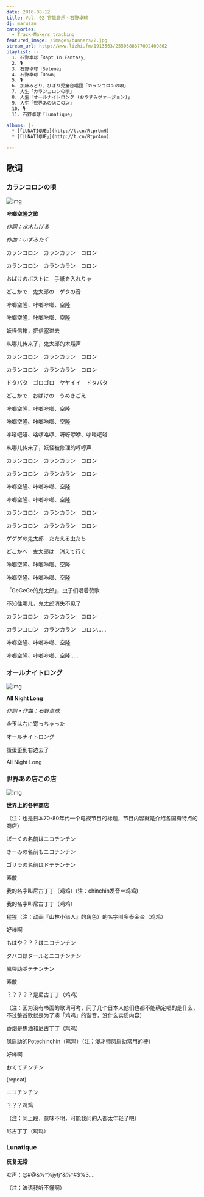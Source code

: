 ```yaml
---
date: 2016-08-12
title: Vol. 02 官能音乐・石野卓球
dj: marusan
categories:
  - Track-Makers tracking
featured_image: /images/banners/2.jpg
stream_url: http://www.lizhi.fm/1913563/2550688377092409862
playlist: |-
  1. 石野卓球「Rapt In Fantasy」
  2. 🎙️
  3. 石野卓球「Selene」
  4. 石野卓球「Dawn」
  5. 🎙️
  6. 加藤みどり、ひばり児童合唱団「カランコロンの唄」
  7. 人生「カランコロンの唄」
  8. 人生「オールナイトロング (おやすみヴァージョン)」
  9. 人生「世界あの店この店」
  10. 🎙️
  11. 石野卓球「Lunatique」

albums: |-
  * [「LUNATIQUE」](http://t.cn/RtprUmH)
  * [「LUNATIQUE」](http://t.cn/Rtpr4nu)

---
```

<!-- {% sc_player https://soundcloud.com/waek/daze-ft-girl-is-tough-new-york %} -->
<!--featured_image: http://ww1.sinaimg.cn/crop.0.223.1200.674.1000.562/e17094f2gw1f6qydwy6uzj20xc0p0wgv.jpg-->

## 歌词



### カランコロンの唄
![img](http://ww1.sinaimg.cn/large/e17094f2gw1f6qz2ybe5qj208d08cjsz.jpg)

**咔啷空隆之歌**

*作詞：水木しげる*

*作曲：いずみたく*

カランコロン　カランカラン　コロン

カランコロン　カランカラン　コロン

おばけのポストに　手紙を入れりゃ

どこかで　鬼太郎の　ゲタの音

咔啷空隆、咔啷咔啷、空隆

咔啷空隆、咔啷咔啷、空隆

妖怪信箱，把信塞进去

从哪儿传来了，鬼太郎的木屐声

カランコロン　カランカラン　コロン

カランコロン　カランカラン　コロン

ドタバタ　ゴロゴロ　ヤヤイイ　ドタバタ

どこかで　おばけの　うめきごえ

咔啷空隆、咔啷咔啷、空隆

咔啷空隆、咔啷咔啷、空隆

哆嗒吧嗒、咯啰咯啰、呀呀咿咿、哆嗒吧嗒

从哪儿传来了，妖怪被修理的哼哼声

カランコロン　カランカラン　コロン

カランコロン　カランカラン　コロン

咔啷空隆、咔啷咔啷、空隆

咔啷空隆、咔啷咔啷、空隆

カランコロン　カランカラン　コロン

カランコロン　カランカラン　コロン

ゲゲゲの鬼太郎　たたえる虫たち

どこかへ　鬼太郎は　消えて行く

咔啷空隆、咔啷咔啷、空隆

咔啷空隆、咔啷咔啷、空隆

「GeGeGe的鬼太郎」，虫子们唱着赞歌

不知往哪儿，鬼太郎消失不见了

カランコロン　カランカラン　コロン

カランコロン　カランカラン　コロン……

咔啷空隆、咔啷咔啷、空隆

咔啷空隆、咔啷咔啷、空隆......




### オールナイトロング
![img](http://ww4.sinaimg.cn/large/e17094f2gw1f6qz39elkqj208c08cdhm.jpg)

**All Night Long**

*作詞・作曲：石野卓球*

金玉は右に寄っちゃった

オールナイトロング

蛋蛋歪到右边去了

All Night Long




### 世界あの店この店
![img](http://ww3.sinaimg.cn/large/e17094f2gw1f6qz3rg4suj208c08ct9b.jpg)

**世界上的各种商店**

（注：也是日本70-80年代一个电视节目的标题，节目内容就是介绍各国有特点的商店）

ぼーくの名前はニコチンチン

きーみの名前もニコチンチン

ゴリラの名前はドテチンチン

素敵

我的名字叫尼古丁丁（鸡鸡）(注：chinchin发音＝鸡鸡)

我的名字叫尼古丁丁（鸡鸡）

猩猩（注：动画『山林小猎人』的角色）的名字叫多泰金金（鸡鸡）

好棒啊

もはや？？？はニコチンチン

タバコはタールとニコチンチン

鳳啓助ポテチンチン

素敵

？？？？？是尼古丁丁（鸡鸡）

（注：因为没有书面的歌词可考，问了几个日本人他们也都不能确定唱的是什么，不过整首歌就是为了凑「鸡鸡」的谐音，没什么实质内容）

香烟是焦油和尼古丁丁（鸡鸡）

凤启助的Potechinchin（鸡鸡）（注：漫才师凤启助常用的梗）

好棒啊

おててチンチン

(repeat)

ニコチンチン

？？？鸡鸡

（注：同上段，意味不明，可能我问的人都太年轻了吧）

尼古丁丁（鸡鸡）


### Lunatique

**反复无常**

女声：@#$@%%$&%^%jytj^&%^#$%3....

（注：法语我听不懂啊）